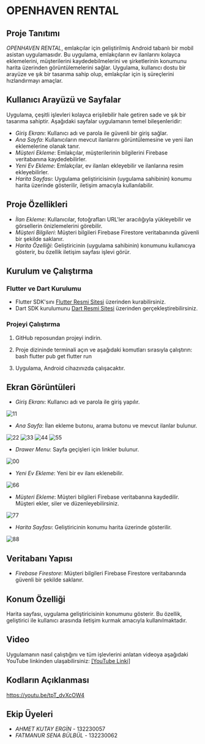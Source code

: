 # OPENHAVEN RENTAL

## Proje Tanıtımı
*OPENHAVEN RENTAL*, emlakçılar için geliştirilmiş Android tabanlı bir mobil asistan uygulamasıdır. Bu uygulama, emlakçıların ev ilanlarını kolayca eklemelerini, müşterilerini kaydedebilmelerini ve şirketlerinin konumunu harita üzerinden görüntülemelerini sağlar. Uygulama, kullanıcı dostu bir arayüze ve şık bir tasarıma sahip olup, emlakçılar için iş süreçlerini hızlandırmayı amaçlar.

## Kullanıcı Arayüzü ve Sayfalar
Uygulama, çeşitli işlevleri kolayca erişilebilir hale getiren sade ve şık bir tasarıma sahiptir. Aşağıdaki sayfalar uygulamanın temel bileşenleridir:

- *Giriş Ekranı*: Kullanıcı adı ve parola ile güvenli bir giriş sağlar.
- *Ana Sayfa*: Kullanıcıların mevcut ilanlarını görüntülemesine ve yeni ilan eklemelerine olanak tanır.
- *Müşteri Ekleme*: Emlakçılar, müşterilerinin bilgilerini Firebase veritabanına kaydedebilirler.
- *Yeni Ev Ekleme*: Emlakçılar, ev ilanları ekleyebilir ve ilanlarına resim ekleyebilirler.
- *Harita Sayfası*: Uygulama geliştiricisinin (uygulama sahibinin) konumu harita üzerinde gösterilir, iletişim amacıyla kullanılabilir.

## Proje Özellikleri
- *İlan Ekleme*: Kullanıcılar, fotoğrafları URL'ler aracılığıyla yükleyebilir ve görsellerin önizlemelerini görebilir.
- *Müşteri Bilgileri*: Müşteri bilgileri Firebase Firestore veritabanında güvenli bir şekilde saklanır.
- *Harita Özelliği*: Geliştiricinin (uygulama sahibinin) konumunu kullanıcıya gösterir, bu özellik iletişim sayfası işlevi görür.

## Kurulum ve Çalıştırma
### Flutter ve Dart Kurulumu
- Flutter SDK'sını [Flutter Resmi Sitesi](https://flutter.dev/docs/get-started/install) üzerinden kurabilirsiniz.
- Dart SDK kurulumunu [Dart Resmi Sitesi](https://dart.dev/get-dart) üzerinden gerçekleştirebilirsiniz.

### Projeyi Çalıştırma
1. GitHub reposundan projeyi indirin.
2. Proje dizininde terminali açın ve aşağıdaki komutları sırasıyla çalıştırın:
    bash
    flutter pub get
    flutter run
    
3. Uygulama, Android cihazınızda çalışacaktır.

## Ekran Görüntüleri
- *Giriş Ekranı*: Kullanıcı adı ve parola ile giriş yapılır.
  
![11](https://github.com/user-attachments/assets/a1aeaedc-49b0-478b-b215-832215c8f455)
- *Ana Sayfa*: İlan ekleme butonu, arama butonu ve mevcut ilanlar bulunur.

![22](https://github.com/user-attachments/assets/5e22a50e-04e8-49c3-b080-7f55add55990)
![33](https://github.com/user-attachments/assets/1a874eba-a9e2-4d71-9e48-4e11631ab502)
![44](https://github.com/user-attachments/assets/dd02cd29-b8dd-465e-8f09-393bbc86e545)
![55](https://github.com/user-attachments/assets/a1f27307-e72e-436d-b964-8ac0b6ad223f)
- *Drawer Menu*: Sayfa geçişleri için linkler bulunur.

![00](https://github.com/user-attachments/assets/63131cb6-1da3-499a-9913-c76b804120bf)
- *Yeni Ev Ekleme*: Yeni bir ev ilanı eklenebilir.

![66](https://github.com/user-attachments/assets/adf7c394-b552-46ef-bd96-3ce3afbfefe2)
- *Müşteri Ekleme*: Müşteri bilgileri Firebase veritabanına kaydedilir. Müşteri ekler, siler ve düzenleyebilirsiniz.

![77](https://github.com/user-attachments/assets/5f3e10c5-dde9-48c4-82c2-cf2d39a9536f)
- *Harita Sayfası*: Geliştiricinin konumu harita üzerinde gösterilir.
  
![88](https://github.com/user-attachments/assets/36801d0e-4fa4-4cef-9a16-b27e97c95acc)

## Veritabanı Yapısı
- *Firebase Firestore*: Müşteri bilgileri Firebase Firestore veritabanında güvenli bir şekilde saklanır.

## Konum Özelliği
Harita sayfası, uygulama geliştiricisinin konumunu gösterir. Bu özellik, geliştirici ile kullanıcı arasında iletişim kurmak amacıyla kullanılmaktadır.

## Video
Uygulamanın nasıl çalıştığını ve tüm işlevlerini anlatan videoya aşağıdaki YouTube linkinden ulaşabilirsiniz:
[[YouTube Linki]](https://www.youtube.com/shorts/n-ZLWBpN3Do)

## Kodların Açıklanması
https://youtu.be/tpT_dvXcOW4


## Ekip Üyeleri
- *AHMET KUTAY ERGİN* - 132230057
- *FATMANUR SENA BÜLBÜL* - 132230062
